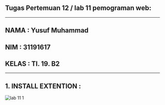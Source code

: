 ## Tugas Pertemuan 12 / lab 11 pemograman web:

<hr>


## NAMA  : Yusuf Muhammad
## NIM   : 31191617
## KELAS : TI. 19. B2

<hr>

## 1. INSTALL EXTENTION :
![lab 11 1](https://user-images.githubusercontent.com/81587959/121984597-74fa3600-cdbd-11eb-8b1c-4cacac441b8a.PNG)


